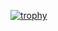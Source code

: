 [![trophy](https://github-profile-trophy.vercel.app/?username=grummans)](https://github.com/ryo-ma/github-profile-trophy)
